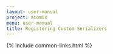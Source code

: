```yaml
---
layout: user-manual
project: atomix
menu: user-manual
title: Registering Custom Serializers
---
```


{% include common-links.html %}
